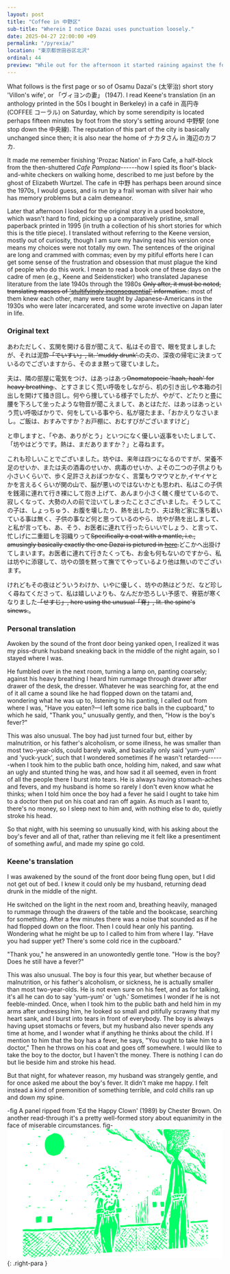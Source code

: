 ```yaml
---
layout: post
title: "Coffee in 中野区"
sub-title: "Wherein I notice Dazai uses punctuation loosely."
date: 2025-04-27 22:00:00 +09
permalink: "/pyrexia/"
location: "東京都世田谷区北沢"
ordinal: 44
preview: "While out for the afternoon it started raining against the forecast, meaning that the laundry hanging on my balcony, half the city away, would have to start again."
---
```


What follows is the first page or so of Osamu Dazai's (太宰治) short story 'Villon's wife', or 「ヴィヨンの妻」 (1947). I read Keene's translation (in an anthology printed in the 50s I bought in Berkeley) in a café in 高円寺 (COFFEE コーラル) on Saturday, which by some serendipity is located perhaps fifteen minutes by foot from the story's setting around 中野駅 (one stop down the 中央線). The reputation of this part of the city is basically unchanged since then; it is also near the home of ナカタさん in 海辺のカフカ.

It made me remember finishing 'Prozac Nation' in Faro Cafe, a half-block from the then-shuttered *Cafe Pamplona*------how I spied its floor's black-and-white checkers on walking home, described to me just before by the ghost of Elizabeth Wurtzel. The cafe in 中野 has perhaps been around since the 1970s, I would guess, and is run by a frail woman with silver hair who has memory problems but a calm demeanor.

Later that afternoon I looked for the original story in a used bookstore, which wasn't hard to find, picking up a comparatively pristine, small paperback printed in 1995 (in truth a collection of his short stories for which this is the title piece). I translated without referring to the Keene version, mostly out of curiosity, though I am sure my having read his version once means my choices were not totally my own. The sentences of the original are long and crammed with commas; even by my pitiful efforts here I can get some sense of the frustration and obsession that must plague the kind of people who do this work. I mean to read a book one of these days on the cadre of men (e.g., Keene and Seidensticker) who translated Japanese literature from the late 1940s through the 1980s ~~Only after, it must be noted, translating masses of ['stultifyingly inconsequential'](https://www.latimes.com/archives/la-xpm-2000-apr-09-me-17712-story.html) information.~~: most of them knew each other, many were taught by Japanese-Americans in the 1930s who were later incarcerated, and some wrote invective on Japan later in life.

### Original text

あわただしく、玄関を開ける音が聞こえて、私はその音で、眼を覚ましましたが、それは泥酔~~「でいすい」, lit. 'muddy drunk'.~~の夫の、深夜の帰宅に決まっているのでございますから、そのまま黙って寝ていました。

夫は、隣の部屋に電気をつけ、はあっはあっ~~Onomatopoeic 'haah, haah' for heavy breathing.~~、とすさまじく荒い呼吸をしながら、机の引き出しや本箱の引出しを開けて掻き回し。何やら捜している様子でしたが、やがて、どたりと畳に腰を下ろして坐ったような物音が聞こえまして、あとはただ、はあっはあっという荒い呼吸ばかりで、何をしている事やら、私が寝たまま、「おかえりなさいまし。ご飯は、おすみですか？お戸棚に、おむすびがございますけど」

と申しますと、「やあ、ありがとう」といつになく優しい返事をいたしまして、「坊やはどうです。熱は、まだありますか？」と尋ねます。

これも珍しいことでございました。坊やは、来年は四つになるのですが、栄養不足のせいか、または夫の酒毒のせいか、病毒のせいか、よその二つの子供よりも小さいくらいで、歩く足許さえおぼつかなく、言葉もウマウマとか,イヤイヤとかを言えるくらいが関の山で、脳が悪いのではないかとも思われ、私はこの子供を銭湯に連れて行き裸にして抱き上げて、あんまり小さく醜く痩せているので、寂しくなって、大勢の人の前で泣いてしまったことさございました。そうしてこの子は、しょっちゅう、お腹を壊したり、熱を出したり、夫は殆ど家に落ち着いている事は無く、子供の事など何と思っているのやら、坊やが熱を出しまして、と私が言っても、あ、そう、お医者に連れて行ったらいいでしょう、と言って、忙しげに二重廻しを羽織りって~~Specifically a coat with a mantle, i.e., amusingly basically exactly the one Dazai is pictured in [here](https://ja.wikipedia.org/wiki/%E3%82%A4%E3%83%B3%E3%83%90%E3%83%8D%E3%82%B9%E3%82%B3%E3%83%BC%E3%83%88#/media/%E3%83%95%E3%82%A1%E3%82%A4%E3%83%AB:OsamuDazai.jpg).~~どこかへ出掛けてしまいます。お医者に連れて行きたくっても、お金も何もないのですから、私は坊やに添寝して、坊やの頭を黙って撫でてやっているより他は無いのでございます。

けれどもその夜はどういうわけか、いやに優しく、坊やの熱はどうだ、など珍しく尋ねてくださって、私は嬉しいよりも、なんだか恐ろしい予感で、脊筋が寒くなりました~~「せすじ」, here using the unusual「脊」, lit. the spine's sinews.~~。

### Personal translation

Awoken by the sound of the front door being yanked open, I realized it was my piss-drunk husband sneaking back in the middle of the night again, so I stayed where I was.

He fumbled over in the next room, turning a lamp on, panting coarsely; against his heavy breathing I heard him rummage through drawer after drawer of the desk, the dresser. Whatever he was searching for, at the end of it all came a sound like he had flopped down on the tatami and, wondering what he was up to, listening to his panting, I called out from where I was, "Have you eaten?—I left some rice balls in the cupboard," to which he said, "Thank you," unusually gently, and then, "How is the boy's fever?"

This was also unusual. The boy had just turned four but, either by malnutrition, or his father's alcoholism, or some illness, he was smaller than most two-year-olds, could barely walk, and basically only said 'yum-yum' and 'yuck-yuck', such that I wondered sometimes if he wasn't retarded------when I took him to the public bath once, holding him, naked, and saw what an ugly and stunted thing he was, and how sad it all seemed, even in front of all the people there I burst into tears. He is always having stomach-aches and fevers, and my husband is home so rarely I don't even know what he thinks; when I told him once the boy had a fever he said I ought to take him to a doctor then put on his coat and ran off again. As much as I want to, there's no money, so I sleep next to him and, with nothing else to do, quietly stroke his head.

So that night, with his seeming so unusually kind, with his asking about the boy's fever and all of that, rather than relieving me it felt like a presentiment of something awful, and made my spine go cold.

### Keene's translation

I was awakened by the sound of the front door being flung open, but I did not get out of bed. I knew it could only be my husband, returning dead drunk in the middle of the night.

He switched on the light in the next room and, breathing heavily, managed to rummage through the drawers of the table and the bookcase, searching for something. After a few minutes there was a noise that sounded as if he had flopped down on the floor. Then I could hear only his panting. Wondering what he might be up to I called to him from where I lay. "Have you had supper yet? There's some cold rice in the cupboard."

"Thank you," he answered in an unowontedly gentle tone. "How is the boy? Does he still have a fever?"

This was also unusual. The boy is four this year, but whether because of malnutrition, or his father's alcoholism, or sickness, he is actually smaller than most two-year-olds. He is not even sure on his feet, and as for talking, it's all he can do to say 'yum-yum' or 'ugh.' Sometimes I wonder if he is not feeble-minded. Once, when I took him to the public bath and held him in my arms after undressing him, he looked so small and pitifully scrawny that my heart sank, and I burst into tears in front of everybody. The boy is always having upset stomachs or fevers, but my husband also never spends any time at home, and I wonder what if anything he thinks about the child. If I mention to him that the boy has a fever, he says, "You ought to take him to a doctor," Then he throws on his coat and goes off somewhere. I would like to take the boy to the doctor, but I haven't the money. There is nothing I can do but lie beside him and stroke his head.

But that night, for whatever reason, my husband was strangely gentle, and for once asked me about the boy's fever. It didn't make me happy. I felt instead a kind of premonition of something terrible, and cold chills ran up and down my spine.

-fig A panel ripped from 'Ed the Happy Clown' (1989) by Chester Brown. On another read-through it's a pretty well-formed story about equanimity in the face of miserable circumstances. fig- <img src="/assets/img/ed_happy_clown.png">
{: .right-para }
